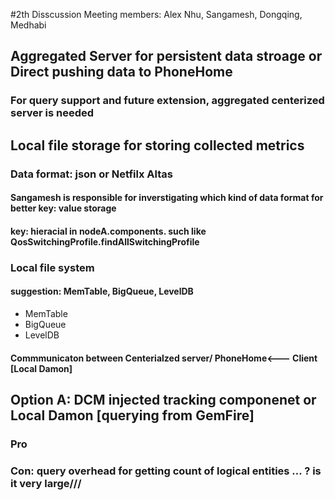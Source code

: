 #2th Disscussion
Meeting members: Alex Nhu, Sangamesh, Dongqing, Medhabi 
## Aggregated Server for persistent data stroage or Direct pushing data to PhoneHome 
### For query support and future extension, aggregated centerized server is needed 
## Local file storage for storing collected metrics 
### Data format: json or Netfilx Altas 
#### Sangamesh is responsible for inverstigating which kind of data format for better key: value storage 
#### key: hieracial in  nodeA.components. such like QosSwitchingProfile.findAllSwitchingProfile
### Local file system 
#### suggestion: MemTable, BigQueue, LevelDB 
* MemTable 
* BigQueue 
* LevelDB
#### Commmunicaton between Centerialzed server/ PhoneHome<--- Client [Local Damon]
## Option A: DCM injected tracking componenet or Local Damon [querying from GemFire]
### Pro 
### Con: query overhead for getting count of logical entities ... ? is it very large///


